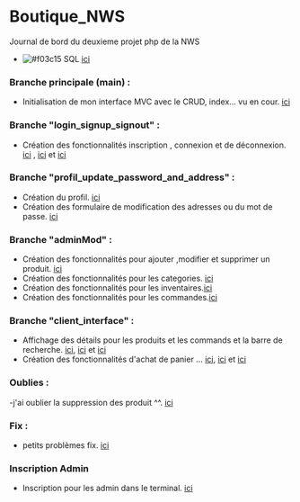 # Boutique_NWS
Journal de bord du deuxieme projet php de la NWS 

- ![#f03c15](https://via.placeholder.com/15/f03c15/000000?text=+) SQL [ici](https://github.com/Adambizien/Boutique_NWS/commit/b4a8b203c37bdedff5b08a72650c81740fd70276)


### Branche principale (main)  :
- Initialisation de mon interface MVC avec le CRUD, index... vu en cour. [ici](https://github.com/Adambizien/Boutique_NWS/commit/8bb7913d7c2da8524a8079b2384dc58c0c30e45a)
### Branche "login_signup_signout"  :
- Création des fonctionnalités inscription , connexion et de déconnexion.  [ici](https://github.com/Adambizien/Boutique_NWS/commit/95d7c0d69b7ddcdf4bc57c79a7854095a9245769) , [ici](https://github.com/Adambizien/Boutique_NWS/commit/766173286c88439d760970558fecf6345b79b907) et [ici](https://github.com/Adambizien/Boutique_NWS/commit/edfcb43415d95a0fef7ded3ab7a2b1a84e2f0cb3)
### Branche "profil_update_password_and_address"  :
- Création du profil. [ici](https://github.com/Adambizien/Boutique_NWS/commit/437c38e45ddb70de91dd5e74ef0e5f41d1549e29)
- Création des formulaire de modification des adresses ou du mot de passe. [ici](https://github.com/Adambizien/Boutique_NWS/commit/e927bf007c8bccafa53216f775d3ea653589e861) 
### Branche "adminMod"  :
- Création des fonctionnalités pour ajouter ,modifier et supprimer un produit. [ici](https://github.com/Adambizien/Boutique_NWS/commit/f673249f7841e97278977006d7ee06d24d687a91)
- Création des fonctionnalités pour les categories. [ici](https://github.com/Adambizien/Boutique_NWS/commit/1143beb50e4bf78aa82a21ddb4d495baa7174787)
- Création des fonctionnalités pour les inventaires.[ici](https://github.com/Adambizien/Boutique_NWS/commit/59560aac08e6c19771802119ca22b058ac93f102)
- Création des fonctionnalités pour les commandes.[ici](https://github.com/Adambizien/Boutique_NWS/commit/bd22dbfdf0d76eb0a24e3660445776593e853bc1)

### Branche "client_interface" :
- Affichage des détails pour les produits et les commands et la barre de recherche. [ici](https://github.com/Adambizien/Boutique_NWS/commit/a4b4a9f9a01e3166d959bc9c0303fc71c368b9ad), [ici](https://github.com/Adambizien/Boutique_NWS/commit/baf194386c6ffa44e7789333f3bb786b06d97598) et [ici](https://github.com/Adambizien/Boutique_NWS/commit/57025ec78fa8eff2528a65b7127bb4d3cf6b22b0)
- Création des fonctionnalités d'achat de panier ... [ici](https://github.com/Adambizien/Boutique_NWS/commit/399517f1bd67f46d34781680341fc726e8d9899d), [ici](https://github.com/Adambizien/Boutique_NWS/commit/0757abf93e46f6fd33f98db7e03a6b35a4f37e84) et [ici](https://github.com/Adambizien/Boutique_NWS/commit/d14ebf6509f884cec64cb4a68128d7e19f233923)

### Oublies :
-j'ai oublier la suppression des produit ^^. [ici](https://github.com/Adambizien/Boutique_NWS/commit/3890327166a6e2943b2dce483b2bcf1c84b1b1c3)

### Fix :
- petits problèmes fix.  [ici](https://github.com/Adambizien/Boutique_NWS/commit/fc9b31cd4b2dfd81b34661267e395275a9ddabde)

### Inscription Admin
- Inscription pour les admin dans le terminal. [ici](https://github.com/Adambizien/Boutique_NWS/commit/42da30a4d679ecf779a44d2f1c913760cd540b65)
